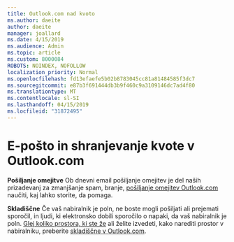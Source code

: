 ```yaml
---
title: Outlook.com nad kvoto
ms.author: daeite
author: daeite
manager: joallard
ms.date: 4/15/2019
ms.audience: Admin
ms.topic: article
ms.custom: 8000084
ROBOTS: NOINDEX, NOFOLLOW
localization_priority: Normal
ms.openlocfilehash: fd13efaefe5b02b8783045cc81a81484585f3dc7
ms.sourcegitcommit: e87b3f691444db3b9f460c9a3109146dc7ad4f80
ms.translationtype: MT
ms.contentlocale: sl-SI
ms.lasthandoff: 04/15/2019
ms.locfileid: "31872495"
---
```

# <a name="email-and-storage-quota-in-outlookcom"></a>E-pošto in shranjevanje kvote v Outlook.com

**Pošiljanje omejitve** Ob dnevni email pošiljanje omejitev je del naših prizadevanj za zmanjšanje spam, branje, [pošiljanje omejitev Outlook.com](https://support.office.com/article/279ee200-594c-40f0-9ec8-bb6af7735c2e) naučiti, kaj lahko storite, da pomaga.

**Skladiščne** Če vaš nabiralnik je poln, ne boste mogli pošiljati ali prejemati sporočil, in ljudi, ki elektronsko dobili sporočilo o napaki, da vaš nabiralnik je poln. [Glej koliko prostora, ki ste že](https://go.microsoft.com/fwlink/?linkid=2052089) ali želite izvedeti, kako narediti prostor v nabiralniku, preberite [skladiščne v Outlook.com](https://support.office.com/article/7ac99134-69e5-4619-ac0b-2d313bba5e9e).